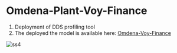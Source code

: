 # Omdena-Plant-Voy-Finance

1. Deployment of DDS profiling tool
2. The deployed the model is available here: [Omdena-Voy-Finance](https://omdena-voy-finance.streamlit.app/)

![ss4](https://github.com/haran2001/Omdena-Voy-Finance/assets/56040092/1f189263-369d-4b6f-9c03-55baeb903172)
